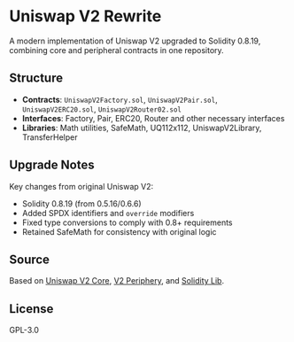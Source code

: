 # Uniswap V2 Rewrite

A modern implementation of Uniswap V2 upgraded to Solidity 0.8.19, combining core and peripheral contracts in one repository.

## Structure

- **Contracts**: `UniswapV2Factory.sol`, `UniswapV2Pair.sol`, `UniswapV2ERC20.sol`, `UniswapV2Router02.sol`
- **Interfaces**: Factory, Pair, ERC20, Router and other necessary interfaces
- **Libraries**: Math utilities, SafeMath, UQ112x112, UniswapV2Library, TransferHelper

## Upgrade Notes

Key changes from original Uniswap V2:
- Solidity 0.8.19 (from 0.5.16/0.6.6)
- Added SPDX identifiers and `override` modifiers
- Fixed type conversions to comply with 0.8+ requirements
- Retained SafeMath for consistency with original logic

## Source

Based on [Uniswap V2 Core](https://github.com/Uniswap/v2-core), [V2 Periphery](https://github.com/Uniswap/v2-periphery), and [Solidity Lib](https://github.com/Uniswap/solidity-lib).

## License

GPL-3.0
